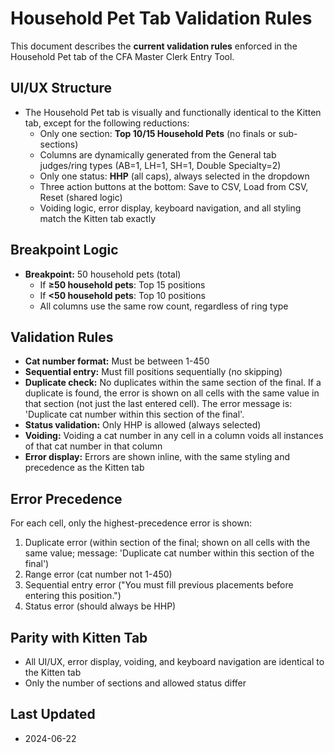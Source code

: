 # Household Pet Tab Validation Rules

This document describes the **current validation rules** enforced in the Household Pet tab of the CFA Master Clerk Entry Tool.

## UI/UX Structure
- The Household Pet tab is visually and functionally identical to the Kitten tab, except for the following reductions:
  - Only one section: **Top 10/15 Household Pets** (no finals or sub-sections)
  - Columns are dynamically generated from the General tab judges/ring types (AB=1, LH=1, SH=1, Double Specialty=2)
  - Only one status: **HHP** (all caps), always selected in the dropdown
  - Three action buttons at the bottom: Save to CSV, Load from CSV, Reset (shared logic)
  - Voiding logic, error display, keyboard navigation, and all styling match the Kitten tab exactly

## Breakpoint Logic
- **Breakpoint:** 50 household pets (total)
  - If **≥50 household pets**: Top 15 positions
  - If **<50 household pets**: Top 10 positions
  - All columns use the same row count, regardless of ring type

## Validation Rules
- **Cat number format:** Must be between 1-450
- **Sequential entry:** Must fill positions sequentially (no skipping)
- **Duplicate check:** No duplicates within the same section of the final. If a duplicate is found, the error is shown on all cells with the same value in that section (not just the last entered cell). The error message is: 'Duplicate cat number within this section of the final'.
- **Status validation:** Only HHP is allowed (always selected)
- **Voiding:** Voiding a cat number in any cell in a column voids all instances of that cat number in that column
- **Error display:** Errors are shown inline, with the same styling and precedence as the Kitten tab

## Error Precedence
For each cell, only the highest-precedence error is shown:
1. Duplicate error (within section of the final; shown on all cells with the same value; message: 'Duplicate cat number within this section of the final')
2. Range error (cat number not 1-450)
3. Sequential entry error ("You must fill previous placements before entering this position.")
4. Status error (should always be HHP)

## Parity with Kitten Tab
- All UI/UX, error display, voiding, and keyboard navigation are identical to the Kitten tab
- Only the number of sections and allowed status differ

## Last Updated
- 2024-06-22 